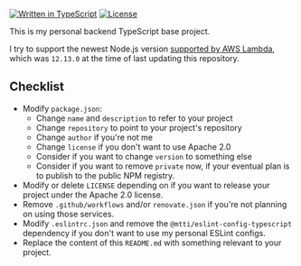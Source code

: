[![Written in TypeScript](https://flat.badgen.net/badge/icon/typescript?icon=typescript&label)](http://www.typescriptlang.org/) <!-- [![npm](https://flat.badgen.net/npm/v/@mtti/typescript-base?icon=npm)](https://www.npmjs.com/package/@mtti/typescript-base) --> [![License](https://flat.badgen.net/github/license/mtti/typescript-base)](https://github.com/mtti/typescript-base/blob/master/LICENSE)

This is my personal backend TypeScript base project.

I try to support the newest Node.js version [supported by AWS Lambda](https://docs.aws.amazon.com/lambda/latest/dg/lambda-runtimes.html), which was `12.13.0` at the time of last updating this repository.

## Checklist

* Modify `package.json`:
    * Change `name` and `description` to refer to your project
    * Change `repository` to point to your project's repository
    * Change `author` if you're not me
    * Change `license` if you don't want to use Apache 2.0
    * Consider if you want to change `version` to something else
    * Consider if you want to remove `private` now, if your eventual plan is to publish to the public NPM registry.
* Modify or delete `LICENSE` depending on if you want to release your project under the Apache 2.0 license.
* Remove `.github/workflows` and/or `renovate.json` if you're not planning on using those services.
* Modify `.eslintrc.json` and remove the `@mtti/eslint-config-typescript` dependency if you don't want to use my personal ESLint configs.
* Replace the content of this `README.md` with something relevant to your project.
